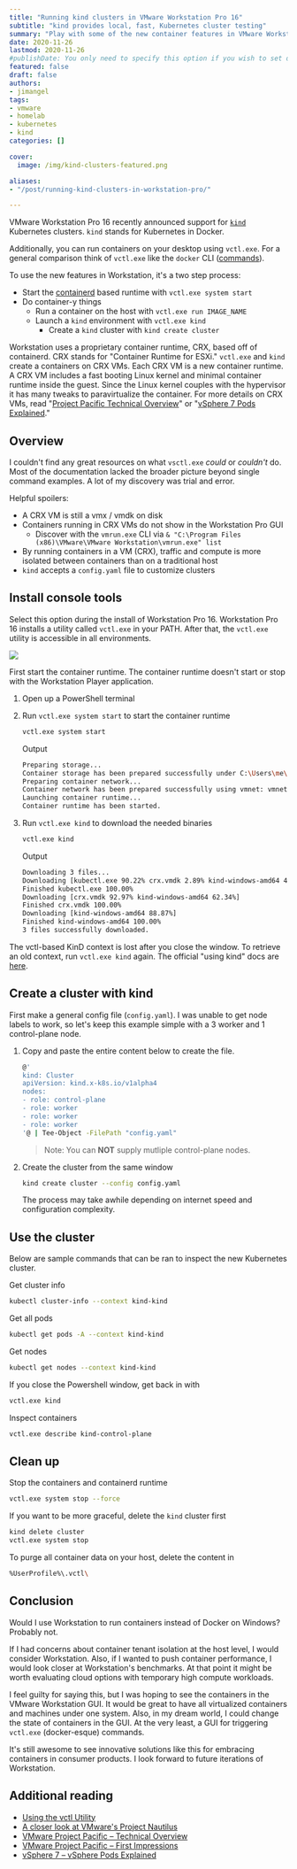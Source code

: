 ```yaml
---
title: "Running kind clusters in VMware Workstation Pro 16"
subtitle: "kind provides local, fast, Kubernetes cluster testing"
summary: "Play with some of the new container features in VMware Workstation Pro"
date: 2020-11-26
lastmod: 2020-11-26
#publishDate: You only need to specify this option if you wish to set date in the future but publish the page now.
featured: false
draft: false
authors:
- jimangel
tags:
- vmware
- homelab
- kubernetes
- kind
categories: []

cover:
  image: /img/kind-clusters-featured.png

aliases:
- "/post/running-kind-clusters-in-workstation-pro/"

---
```


VMware Workstation Pro 16 recently announced support for [`kind`](https://docs.vmware.com/en/VMware-Workstation-Pro/16/rn/VMware-Workstation-16-Pro-Release-Notes.html#Whatsnew) Kubernetes clusters. `kind` stands for Kubernetes in Docker.

Additionally, you can run containers on your desktop using `vctl.exe`. For a general comparison think of `vctl.exe` like the `docker` CLI ([commands](https://github.com/VMwareFusion/vctl-docs/blob/master/docs/getting-started.md#vctl-commands)).

To use the new features in Workstation, it's a two step process:
* Start the [containerd](https://containerd.io/) based runtime with `vctl.exe system start`
* Do container-y things
  * Run a container on the host with `vctl.exe run IMAGE_NAME` 
  * Launch a `kind` environment with `vctl.exe kind`
    * Create a `kind` cluster with `kind create cluster`

Workstation uses a proprietary container runtime, CRX, based off of containerd. CRX stands for "Container Runtime for ESXi." `vctl.exe` and `kind` create a containers on CRX VMs. Each CRX VM is a new container runtime. A CRX VM includes a fast booting Linux kernel and minimal container runtime inside the guest. Since the Linux kernel couples with the hypervisor it has many tweaks to paravirtualize the container. For more details on CRX VMs, read "[Project Pacific Technical Overview](https://blogs.vmware.com/vsphere/2019/08/project-pacific-technical-overview.html)" or "[vSphere 7 Pods Explained](https://blogs.vmware.com/vsphere/2020/05/vsphere-7-vsphere-pods-explained.html)."

## Overview

I couldn't find any great resources on what `vsctl.exe` *could* or *couldn't* do. Most of the documentation lacked the broader picture beyond single command examples. A lot of my discovery was trial and error.

Helpful spoilers:
* A CRX VM is still a vmx / vmdk on disk
* Containers running in CRX VMs do not show in the Workstation Pro GUI
    * Discover with the `vmrun.exe` CLI via `& "C:\Program Files (x86)\VMware\VMware Workstation\vmrun.exe" list`
* By running containers in a VM (CRX), traffic and compute is more isolated between containers than on a traditional host
* `kind` accepts a `config.yaml` file to customize clusters

## Install console tools

Select this option during the install of Workstation Pro 16. Workstation Pro 16 installs a utility called `vctl.exe` in your PATH. After that, the `vctl.exe` utility is accessible in all environments.

![](/img/kind-clusters-setup.png#center)

First start the container runtime. The container runtime doesn't start or stop with the Workstation Player application.

1. Open up a PowerShell terminal
1. Run `vctl.exe system start` to start the container runtime

    ```bash
    vctl.exe system start
    ```
    Output
    ```bash
    Preparing storage...
    Container storage has been prepared successfully under C:\Users\me\.vctl\storage
    Preparing container network...
    Container network has been prepared successfully using vmnet: vmnet8
    Launching container runtime...
    Container runtime has been started.
    ```
1. Run `vctl.exe kind` to download the needed binaries

    ```bash
    vctl.exe kind
    ```
    Output
    ```bash
    Downloading 3 files...
    Downloading [kubectl.exe 90.22% crx.vmdk 2.89% kind-windows-amd64 4.45%]
    Finished kubectl.exe 100.00%
    Downloading [crx.vmdk 92.97% kind-windows-amd64 62.34%]
    Finished crx.vmdk 100.00%
    Downloading [kind-windows-amd64 88.87%]
    Finished kind-windows-amd64 100.00%
    3 files successfully downloaded.
    ```

The vctl-based KinD context is lost after you close the window. To retrieve an old context, run `vctl.exe kind` again. The official "using kind" docs are [here](https://docs.vmware.com/en/VMware-Workstation-Pro/16.0/com.vmware.ws.using.doc/GUID-1CA929BB-93A9-4F1C-A3A8-7A3A171FAC35.html).

## Create a cluster with kind

First make a general config file (`config.yaml`). I was unable to get node labels to work, so let's keep this example simple with a 3 worker and 1 control-plane node.

1. Copy and paste the entire content below to create the file.

    ```bash
    @'
    kind: Cluster
    apiVersion: kind.x-k8s.io/v1alpha4
    nodes:
    - role: control-plane
    - role: worker
    - role: worker
    - role: worker
    '@ | Tee-Object -FilePath "config.yaml"
    ```
    
    > Note: You can **NOT** supply mutliple control-plane nodes.

1. Create the cluster from the same window

    ```bash
    kind create cluster --config config.yaml
    ```

    The process may take awhile depending on internet speed and configuration complexity.

## Use the cluster

Below are sample commands that can be ran to inspect the new Kubernetes cluster.

Get cluster info

```bash
kubectl cluster-info --context kind-kind
```

Get all pods
```bash
kubectl get pods -A --context kind-kind
```

Get nodes
```bash
kubectl get nodes --context kind-kind
```


If you close the Powershell window, get back in with

```bash
vctl.exe kind
```

Inspect containers

```bash
vctl.exe describe kind-control-plane
```

## Clean up

Stop the containers and containerd runtime

```bash
vctl.exe system stop --force
```

If you want to be more graceful, delete the `kind` cluster first

```bash
kind delete cluster
vctl.exe system stop
```

To purge all container data on your host, delete the content in
```bash
%UserProfile%\.vctl\
```

## Conclusion

Would I use Workstation to run containers instead of Docker on Windows? Probably not.

If I had concerns about container tenant isolation at the host level, I would consider Workstation. Also, if I wanted to push container performance, I would look closer at Workstation's benchmarks. At that point it might be worth evaluating cloud options with temporary high compute workloads.

I feel guilty for saying this, but I was hoping to see the containers in the VMware Workstation GUI. It would be great to have all virtualized containers and machines under one system. Also, in my dream world, I could change the state of containers in the GUI. At the very least, a GUI for triggering `vctl.exe` (docker-esque) commands.

It's still awesome to see innovative solutions like this for embracing containers in consumer products. I look forward to future iterations of Workstation.

## Additional reading

* [Using the vctl Utility](https://docs.vmware.com/en/VMware-Workstation-Player-for-Windows/16.0/com.vmware.player.win.using.doc/GUID-E5957B83-4604-430D-BE7B-43CB85E57302.html)
* [A closer look at VMware's Project Nautilus](https://rguske.github.io/post/a-closer-look-at-vmwares-project-nautilus/)
* [VMware Project Pacific – Technical Overview](https://blog.calsoftinc.com/2019/10/vmware-project-pacific-technical-overview.html)
* [VMware Project Pacific – First Impressions](https://www.architecting.it/blog/vmware-project-pacific/)
* [vSphere 7 – vSphere Pods Explained](https://blogs.vmware.com/vsphere/2020/05/vsphere-7-vsphere-pods-explained.html)
